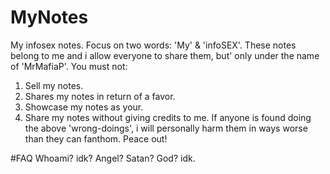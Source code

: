 # MyNotes
My infosex notes. Focus on two words: 'My' & 'infoSEX'. 
These notes belong to me and i allow everyone to share them, but' only under the name of 'MrMafiaP'.
You must not:
  1. Sell my notes.
  2. Shares my notes in return of a favor.
  3. Showcase my notes as your.
  4. Share my notes without giving credits to me.
If anyone is found doing the above 'wrong-doings', i will personally harm them in ways worse than they can fanthom.
Peace out!


#FAQ
Whoami? idk? Angel? Satan? God? idk.
